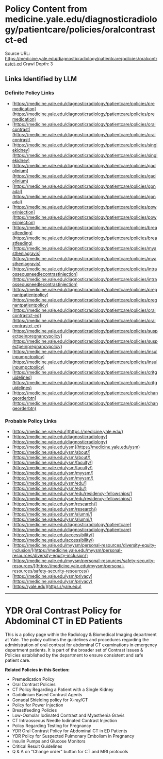 # Policy Content from medicine.yale.edu/diagnosticradiology/patientcare/policies/oralcontrastct-ed

Source URL: https://medicine.yale.edu/diagnosticradiology/patientcare/policies/oralcontrastct-ed
Crawl Depth: 3

## Links Identified by LLM

### Definite Policy Links

- [https://medicine.yale.edu/diagnosticradiology/patientcare/policies/premedication](https://medicine.yale.edu/diagnosticradiology/patientcare/policies/premedication)
- [https://medicine.yale.edu/diagnosticradiology/patientcare/policies/oralcontrast](https://medicine.yale.edu/diagnosticradiology/patientcare/policies/oralcontrast)
- [https://medicine.yale.edu/diagnosticradiology/patientcare/policies/singlekidney](https://medicine.yale.edu/diagnosticradiology/patientcare/policies/singlekidney)
- [https://medicine.yale.edu/diagnosticradiology/patientcare/policies/gadolinium](https://medicine.yale.edu/diagnosticradiology/patientcare/policies/gadolinium)
- [https://medicine.yale.edu/diagnosticradiology/patientcare/policies/gonadal](https://medicine.yale.edu/diagnosticradiology/patientcare/policies/gonadal)
- [https://medicine.yale.edu/diagnosticradiology/patientcare/policies/powerinjection](https://medicine.yale.edu/diagnosticradiology/patientcare/policies/powerinjection)
- [https://medicine.yale.edu/diagnosticradiology/patientcare/policies/breastfeeding](https://medicine.yale.edu/diagnosticradiology/patientcare/policies/breastfeeding)
- [https://medicine.yale.edu/diagnosticradiology/patientcare/policies/myastheniagravis](https://medicine.yale.edu/diagnosticradiology/patientcare/policies/myastheniagravis)
- [https://medicine.yale.edu/diagnosticradiology/patientcare/policies/intraosseousneedlecontrastinjection](https://medicine.yale.edu/diagnosticradiology/patientcare/policies/intraosseousneedlecontrastinjection)
- [https://medicine.yale.edu/diagnosticradiology/patientcare/policies/pregnantpatientpolicy](https://medicine.yale.edu/diagnosticradiology/patientcare/policies/pregnantpatientpolicy)
- [https://medicine.yale.edu/diagnosticradiology/patientcare/policies/oralcontrastct-ed](https://medicine.yale.edu/diagnosticradiology/patientcare/policies/oralcontrastct-ed)
- [https://medicine.yale.edu/diagnosticradiology/patientcare/policies/suspectpeinpregnancypolicy](https://medicine.yale.edu/diagnosticradiology/patientcare/policies/suspectpeinpregnancypolicy)
- [https://medicine.yale.edu/diagnosticradiology/patientcare/policies/insulinpumpctpolicy](https://medicine.yale.edu/diagnosticradiology/patientcare/policies/insulinpumpctpolicy)
- [https://medicine.yale.edu/diagnosticradiology/patientcare/policies/critguidelines](https://medicine.yale.edu/diagnosticradiology/patientcare/policies/critguidelines)
- [https://medicine.yale.edu/diagnosticradiology/patientcare/policies/changeorderbtn](https://medicine.yale.edu/diagnosticradiology/patientcare/policies/changeorderbtn)

### Probable Policy Links

- [https://medicine.yale.edu/](https://medicine.yale.edu/)
- [https://medicine.yale.edu/diagnosticradiology](https://medicine.yale.edu/diagnosticradiology)
- [https://medicine.yale.edu/ysm](https://medicine.yale.edu/ysm)
- [https://medicine.yale.edu/ysm/about/](https://medicine.yale.edu/ysm/about/)
- [https://medicine.yale.edu/ysm/faculty/](https://medicine.yale.edu/ysm/faculty/)
- [https://medicine.yale.edu/ysm/myysm/](https://medicine.yale.edu/ysm/myysm/)
- [https://medicine.yale.edu/ysm/edu/](https://medicine.yale.edu/ysm/edu/)
- [https://medicine.yale.edu/ysm/edu/residency-fellowships/](https://medicine.yale.edu/ysm/edu/residency-fellowships/)
- [https://medicine.yale.edu/ysm/research/](https://medicine.yale.edu/ysm/research/)
- [https://medicine.yale.edu/ysm/alumni/](https://medicine.yale.edu/ysm/alumni/)
- [https://medicine.yale.edu/diagnosticradiology/patientcare](https://medicine.yale.edu/diagnosticradiology/patientcare)
- [https://medicine.yale.edu/accessibility/](https://medicine.yale.edu/accessibility/)
- [https://medicine.yale.edu/myysm/personal-resources/diversity-equity-inclusion/](https://medicine.yale.edu/myysm/personal-resources/diversity-equity-inclusion/)
- [https://medicine.yale.edu/myysm/personal-resources/safety-security-resources/](https://medicine.yale.edu/myysm/personal-resources/safety-security-resources/)
- [https://medicine.yale.edu/ysm/privacy](https://medicine.yale.edu/ysm/privacy)
- [https://yale.edu](https://yale.edu)

---

# YDR Oral Contrast Policy for Abdominal CT in ED Patients

This is a policy page within the Radiology & Biomedical Imaging department at Yale. The policy outlines the guidelines and procedures regarding the administration of oral contrast for abdominal CT examinations in emergency department patients. It is part of the broader set of Contrast Issues & Policies established by the department to ensure consistent and safe patient care.

**Related Policies in this Section:**

- Premedication Policy
- Oral Contrast Policies
- CT Policy Regarding a Patient with a Single Kidney
- Gadolinium Based Contrast Agents
- Gonadal Shielding policy for X-ray/CT
- Policy for Power Injection
- Breastfeeding Policies
- Low-Osmolar Iodinated Contrast and Myasthenia Gravis
- CT Intraosseous Needle Iodinated Contrast Injection
- Policy Regarding Testing for Pregnancy
- YDR Oral Contrast Policy for Abdominal CT in ED Patients
- YDR Policy for Suspected Pulmonary Embolism in Pregnancy
- Insulin Pumps and Glucose Monitors
- Critical Result Guidelines
- Q & A on "Change order" button for CT and MRI protocols